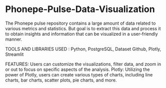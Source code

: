# Phonepe-Pulse-Data-Visualization

The Phonepe pulse repository contains a large amount of data related to various metrics and statistics. But goal is to extract this data and process it to obtain insights and information that can be visualized in a user-friendly manner.

TOOLS AND LIBRARIES USED : Python, PostgreSQL, Dataset Github, Plotly, Streamlit

FEATURES: Users can customize the visualizations, filter data, and zoom in or out to focus on specific aspects of the analysis. Plotly: Utilizing the power of Plotly, users can create various types of charts, including line charts, bar charts, scatter plots, pie charts, and more.



